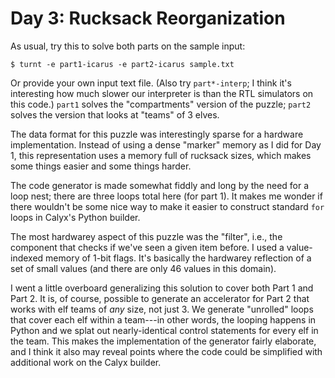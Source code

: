 Day 3: Rucksack Reorganization
==============================

As usual, try this to solve both parts on the sample input:

    $ turnt -e part1-icarus -e part2-icarus sample.txt

Or provide your own input text file.
(Also try `part*-interp`; I think it's interesting how much slower our interpreter is than the RTL simulators on this code.)
`part1` solves the "compartments" version of the puzzle;
`part2` solves the version that looks at "teams" of 3 elves.

The data format for this puzzle was interestingly sparse for a hardware implementation.
Instead of using a dense "marker" memory as I did for Day 1, this representation uses a memory full of rucksack sizes, which makes some things easier and some things harder.

The code generator is made somewhat fiddly and long by the need for a loop nest; there are three loops total here (for part 1).
It makes me wonder if there wouldn't be some nice way to make it easier to construct standard `for` loops in Calyx's Python builder.

The most hardwarey aspect of this puzzle was the "filter", i.e., the component that checks if we've seen a given item before.
I used a value-indexed memory of 1-bit flags.
It's basically the hardwarey reflection of a set of small values (and there are only 46 values in this domain).

I went a little overboard generalizing this solution to cover both Part 1 and Part 2.
It is, of course, possible to generate an accelerator for Part 2 that works with elf teams of *any* size, not just 3.
We generate "unrolled" loops that cover each elf within a team---in other words, the looping happens in Python and we splat out nearly-identical control statements for every elf in the team.
This makes the implementation of the generator fairly elaborate, and I think it also may reveal points where the code could be simplified with additional work on the Calyx builder.

[cider]: https://docs.calyxir.org/interpreter.html
